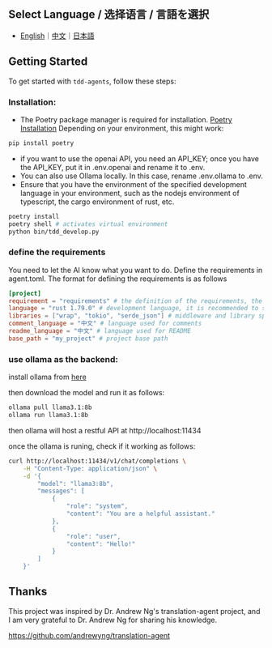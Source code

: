 ## Select Language / 选择语言 / 言語を選択

- [English](README.md)｜[中文](README.zh.md)｜[日本語](README.ja.md)

## Getting Started

To get started with `tdd-agents`, follow these steps:

### Installation:
- The Poetry package manager is required for installation. [Poetry Installation](https://python-poetry.org/docs/#installation) Depending on your environment, this might work:

```bash
pip install poetry
```

- if you want to use the openai API, you need an API_KEY; once you have the API_KEY, put it in .env.openai and rename it to .env.
- You can also use Ollama locally. In this case, rename .env.ollama to .env.
- Ensure that you have the environment of the specified development language in your environment, such as the nodejs environment of typescript, the cargo environment of rust, etc.

```bash
poetry install
poetry shell # activates virtual environment
python bin/tdd_develop.py
```

### define the requirements
You need to let the AI know what you want to do. Define the requirements in agent.toml. The format for defining the requirements is as follows

```toml
[project]
requirement = "requirements" # the definition of the requirements, the more detailed the better
language = "rust 1.79.0" # development language, it is recommended to specify the version number
libraries = ["wrap", "tokio", "serde_json"] # middleware and library specification
comment_language = "中文" # language used for comments
readme_language = "中文" # language used for README
base_path = "my_project" # project base path
```


### use ollama as the backend:

install ollama from [here](https://ollama.com/)

then download the model and run it as follows:

```bash
ollama pull llama3.1:8b
ollama run llama3.1:8b
```

then ollama will host a restful API at http://localhost:11434

once the ollama is runing, check if it working as follows:

```bash
curl http://localhost:11434/v1/chat/completions \
    -H "Content-Type: application/json" \
    -d '{
        "model": "llama3:8b",
        "messages": [
            {
                "role": "system",
                "content": "You are a helpful assistant."
            },
            {
                "role": "user",
                "content": "Hello!"
            }
        ]
    }'
```

## Thanks
This project was inspired by Dr. Andrew Ng's translation-agent project, and I am very grateful to Dr. Andrew Ng for sharing his knowledge.

https://github.com/andrewyng/translation-agent